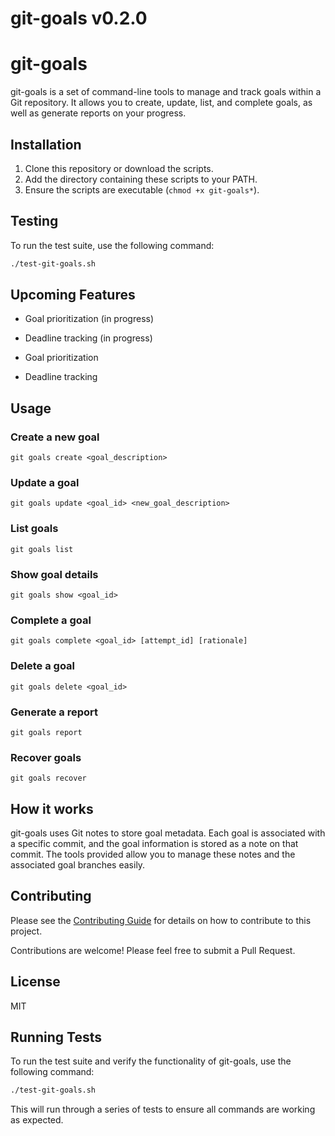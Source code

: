 # git-goals v0.2.0

# git-goals

git-goals is a set of command-line tools to manage and track goals within a Git repository. It allows you to create, update, list, and complete goals, as well as generate reports on your progress.

## Installation

1. Clone this repository or download the scripts.
2. Add the directory containing these scripts to your PATH.
3. Ensure the scripts are executable (`chmod +x git-goals*`).

## Testing

To run the test suite, use the following command:

```bash
./test-git-goals.sh
```


## Upcoming Features
- Goal prioritization (in progress)
- Deadline tracking (in progress)

- Goal prioritization
- Deadline tracking

## Usage

### Create a new goal

```
git goals create <goal_description>
```

### Update a goal

```
git goals update <goal_id> <new_goal_description>
```

### List goals

```
git goals list
```

### Show goal details

```
git goals show <goal_id>
```

### Complete a goal

```
git goals complete <goal_id> [attempt_id] [rationale]
```

### Delete a goal

```
git goals delete <goal_id>
```

### Generate a report

```
git goals report
```

### Recover goals

```
git goals recover
```

## How it works

git-goals uses Git notes to store goal metadata. Each goal is associated with a specific commit, and the goal information is stored as a note on that commit. The tools provided allow you to manage these notes and the associated goal branches easily.

## Contributing
Please see the [Contributing Guide](docs/CONTRIBUTING.md) for details on how to contribute to this project.

Contributions are welcome! Please feel free to submit a Pull Request.

## License

MIT

## Running Tests

To run the test suite and verify the functionality of git-goals, use the following command:

```bash
./test-git-goals.sh
```

This will run through a series of tests to ensure all commands are working as expected.
